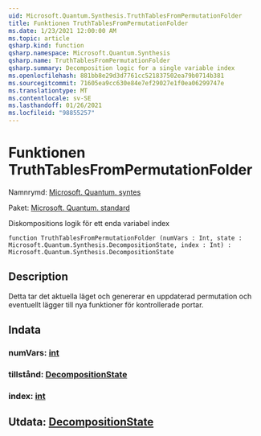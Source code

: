 ```yaml
---
uid: Microsoft.Quantum.Synthesis.TruthTablesFromPermutationFolder
title: Funktionen TruthTablesFromPermutationFolder
ms.date: 1/23/2021 12:00:00 AM
ms.topic: article
qsharp.kind: function
qsharp.namespace: Microsoft.Quantum.Synthesis
qsharp.name: TruthTablesFromPermutationFolder
qsharp.summary: Decomposition logic for a single variable index
ms.openlocfilehash: 881bb8e29d3d7761cc521837502ea79b0714b381
ms.sourcegitcommit: 71605ea9cc630e84e7ef29027e1f0ea06299747e
ms.translationtype: MT
ms.contentlocale: sv-SE
ms.lasthandoff: 01/26/2021
ms.locfileid: "98855257"
---
```

# <a name="truthtablesfrompermutationfolder-function"></a>Funktionen TruthTablesFromPermutationFolder

Namnrymd: [Microsoft. Quantum. syntes](xref:Microsoft.Quantum.Synthesis)

Paket: [Microsoft. Quantum. standard](https://nuget.org/packages/Microsoft.Quantum.Standard)


Diskompositions logik för ett enda variabel index

```qsharp
function TruthTablesFromPermutationFolder (numVars : Int, state : Microsoft.Quantum.Synthesis.DecompositionState, index : Int) : Microsoft.Quantum.Synthesis.DecompositionState
```


## <a name="description"></a>Description

Detta tar det aktuella läget och genererar en uppdaterad permutation och eventuellt lägger till nya funktioner för kontrollerade portar.

## <a name="input"></a>Indata

### <a name="numvars--int"></a>numVars: [int](xref:microsoft.quantum.lang-ref.int)




### <a name="state--decompositionstate"></a>tillstånd: [DecompositionState](xref:Microsoft.Quantum.Synthesis.DecompositionState)




### <a name="index--int"></a>index: [int](xref:microsoft.quantum.lang-ref.int)





## <a name="output--decompositionstate"></a>Utdata: [DecompositionState](xref:Microsoft.Quantum.Synthesis.DecompositionState)


